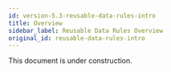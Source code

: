 ```yaml
---
id: version-5.3-reusable-data-rules-intro
title: Overview
sidebar_label: Reusable Data Rules Overview
original_id: reusable-data-rules-intro
---
```

<div style="text-align: justify">

This document is under construction.